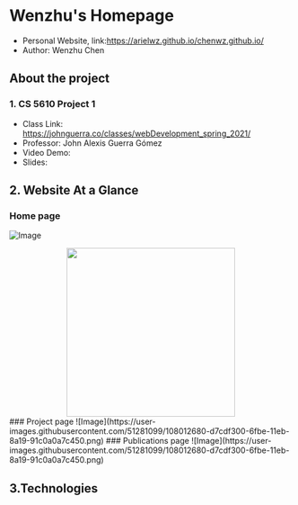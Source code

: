 # Wenzhu's Homepage
- Personal Website, link:https://arielwz.github.io/chenwz.github.io/
- Author: Wenzhu Chen

## About the project

### 1. CS 5610 Project 1
- Class Link: https://johnguerra.co/classes/webDevelopment_spring_2021/
- Professor: John Alexis Guerra Gómez
- Video Demo:
- Slides:

## 2. Website At a Glance
### Home page
![Image](https://user-images.githubusercontent.com/51281099/108012294-dcde7280-6fbd-11eb-8a96-6685b6a80187.png)
<div align=center><img width="300px" src="https://user-images.githubusercontent.com/51281099/108012294-dcde7280-6fbd-11eb-8a96-6685b6a80187.png"/></div>
### Project page
![Image](https://user-images.githubusercontent.com/51281099/108012680-d7cdf300-6fbe-11eb-8a19-91c0a0a7c450.png)
### Publications page
![Image](https://user-images.githubusercontent.com/51281099/108012680-d7cdf300-6fbe-11eb-8a19-91c0a0a7c450.png)

## 3.Technologies




